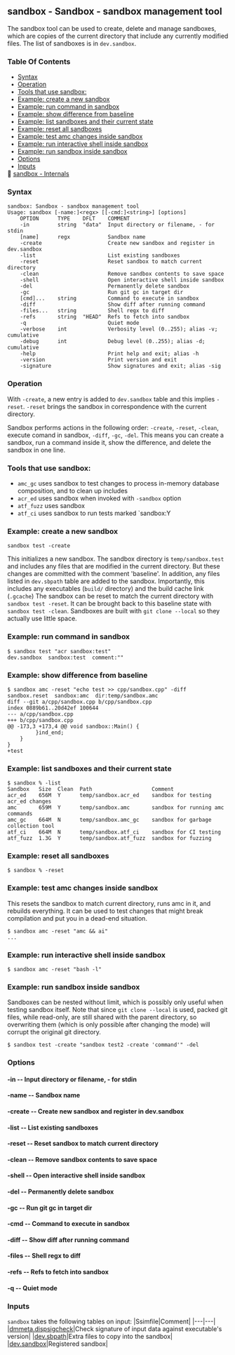## sandbox - Sandbox - sandbox management tool
<a href="#sandbox"></a>

The sandbox tool can be used to create, delete and manage sandboxes, which are copies of
the current directory that include any currently modified files.
The list of sandboxes is in `dev.sandbox`.

### Table Of Contents
<a href="#table-of-contents"></a>
<!-- dev.mdmark  mdmark:MDSECTION  state:BEG_AUTO  param:Toc -->
&nbsp;&nbsp;&bull;&nbsp;  [Syntax](#syntax)<br/>
&nbsp;&nbsp;&bull;&nbsp;  [Operation](#operation)<br/>
&nbsp;&nbsp;&bull;&nbsp;  [Tools that use sandbox:](#tools-that-use-sandbox)<br/>
&nbsp;&nbsp;&bull;&nbsp;  [Example: create a new sandbox](#example-create-a-new-sandbox)<br/>
&nbsp;&nbsp;&bull;&nbsp;  [Example: run command in sandbox](#example-run-command-in-sandbox)<br/>
&nbsp;&nbsp;&bull;&nbsp;  [Example: show difference from baseline](#example-show-difference-from-baseline)<br/>
&nbsp;&nbsp;&bull;&nbsp;  [Example: list sandboxes and their current state](#example-list-sandboxes-and-their-current-state)<br/>
&nbsp;&nbsp;&bull;&nbsp;  [Example: reset all sandboxes](#example-reset-all-sandboxes)<br/>
&nbsp;&nbsp;&bull;&nbsp;  [Example: test amc changes inside sandbox](#example-test-amc-changes-inside-sandbox)<br/>
&nbsp;&nbsp;&bull;&nbsp;  [Example: run interactive shell inside sandbox](#example-run-interactive-shell-inside-sandbox)<br/>
&nbsp;&nbsp;&bull;&nbsp;  [Example: run sandbox inside sandbox](#example-run-sandbox-inside-sandbox)<br/>
&nbsp;&nbsp;&bull;&nbsp;  [Options](#options)<br/>
&nbsp;&nbsp;&bull;&nbsp;  [Inputs](#inputs)<br/>
&#128196; [sandbox - Internals](/txt/exe/sandbox/internals.md)<br/>

<!-- dev.mdmark  mdmark:MDSECTION  state:END_AUTO  param:Toc -->

### Syntax
<a href="#syntax"></a>
<!-- dev.mdmark  mdmark:MDSECTION  state:BEG_AUTO  param:Syntax -->
```
sandbox: Sandbox - sandbox management tool
Usage: sandbox [-name:]<regx> [[-cmd:]<string>] [options]
    OPTION      TYPE    DFLT    COMMENT
    -in         string  "data"  Input directory or filename, - for stdin
    [name]      regx            Sandbox name
    -create                     Create new sandbox and register in dev.sandbox
    -list                       List existing sandboxes
    -reset                      Reset sandbox to match current directory
    -clean                      Remove sandbox contents to save space
    -shell                      Open interactive shell inside sandbox
    -del                        Permanently delete sandbox
    -gc                         Run git gc in target dir
    [cmd]...    string          Command to execute in sandbox
    -diff                       Show diff after running command
    -files...   string          Shell regx to diff
    -refs       string  "HEAD"  Refs to fetch into sandbox
    -q                          Quiet mode
    -verbose    int             Verbosity level (0..255); alias -v; cumulative
    -debug      int             Debug level (0..255); alias -d; cumulative
    -help                       Print help and exit; alias -h
    -version                    Print version and exit
    -signature                  Show signatures and exit; alias -sig

```

<!-- dev.mdmark  mdmark:MDSECTION  state:END_AUTO  param:Syntax -->

### Operation
<a href="#operation"></a>

With `-create`, a new entry is added to `dev.sandbox` table and this implies `-reset`.
`-reset` brings the sandbox in correspondence with the current directory.

Sandbox performs actions in the following order: `-create`, `-reset`, `-clean`,
execute comand in sandbox, `-diff`, `-gc`, `-del`. This means you can create a sandbox, run a command
inside it, show the difference, and delete the sandbox in one line.

### Tools that use sandbox:
<a href="#tools-that-use-sandbox"></a>

* `amc_gc` uses sandbox to test changes to process in-memory database composition, and to clean up
includes
* `acr_ed` uses sandbox when invoked with `-sandbox` option
* `atf_fuzz` uses sandbox
* `atf_ci` uses sandbox to run tests marked `sandbox:Y

### Example: create a new sandbox
<a href="#example-create-a-new-sandbox"></a>

```
sandbox test -create
```

This initializes a new sandbox. The sandbox directory is `temp/sandbox.test`
and includes any files that are modified in the current directory. But these changes
are committed with the comment 'baseline'. In addition, any files listed in `dev.sbpath` table
are added to the sandbox. Importantly, this includes any executables (`build/` directory)
and the build cache link (`.gcache`)
The sandbox can be reset to match the current directory with `sandbox test -reset`.
It can be brought back to this baseline state with `sandbox test -clean`.
Sandboxes are built with `git clone --local` so they actually use little space.

### Example: run command in sandbox
<a href="#example-run-command-in-sandbox"></a>

```
$ sandbox test "acr sandbox:test"
dev.sandbox  sandbox:test  comment:""
```

### Example: show difference from baseline
<a href="#example-show-difference-from-baseline"></a>

```
$ sandbox amc -reset "echo test >> cpp/sandbox.cpp" -diff
sandbox.reset  sandbox:amc  dir:temp/sandbox.amc
diff --git a/cpp/sandbox.cpp b/cpp/sandbox.cpp
index 0889b61..20d42ef 100644
--- a/cpp/sandbox.cpp
+++ b/cpp/sandbox.cpp
@@ -173,3 +173,4 @@ void sandbox::Main() {
         }ind_end;
    }
}
+test
```

### Example: list sandboxes and their current state
<a href="#example-list-sandboxes-and-their-current-state"></a>

```
$ sandbox % -list
Sandbox   Size  Clean  Path                   Comment
acr_ed    656M  Y      temp/sandbox.acr_ed    sandbox for testing acr_ed changes
amc       659M  Y      temp/sandbox.amc       sandbox for running amc commands
amc_gc    664M  N      temp/sandbox.amc_gc    sandbox for garbage collection tool
atf_ci    664M  N      temp/sandbox.atf_ci    sandbox for CI testing
atf_fuzz  1.3G  Y      temp/sandbox.atf_fuzz  sandbox for fuzzing
```

### Example: reset all sandboxes
<a href="#example-reset-all-sandboxes"></a>

```
$ sandbox % -reset
```

### Example: test amc changes inside sandbox
<a href="#example-test-amc-changes-inside-sandbox"></a>

This resets the sandbox to match current directory, runs amc in it, and rebuilds everything.
It can be used to test changes that might break compilation and put you in a dead-end situation.

```
$ sandbox amc -reset "amc && ai"
...
```

### Example: run interactive shell inside sandbox
<a href="#example-run-interactive-shell-inside-sandbox"></a>

```
$ sandbox amc -reset "bash -l"
```

### Example: run sandbox inside sandbox
<a href="#example-run-sandbox-inside-sandbox"></a>

Sandboxes can be nested without limit, which is possibly only useful when testing sandbox itself.
Note that since `git clone --local` is used, packed git files, while read-only, are still
shared with the parent directory, so overwriting them (which is only possible after changing
the mode) will corrupt the original git directory.

```
$ sandbox test -create "sandbox test2 -create 'command'" -del
```

### Options
<a href="#options"></a>

<!-- dev.mdmark  mdmark:MDSECTION  state:BEG_AUTO  param:Options -->
#### -in -- Input directory or filename, - for stdin
<a href="#-in"></a>

#### -name -- Sandbox name
<a href="#-name"></a>

#### -create -- Create new sandbox and register in dev.sandbox
<a href="#-create"></a>

#### -list -- List existing sandboxes
<a href="#-list"></a>

#### -reset -- Reset sandbox to match current directory
<a href="#-reset"></a>

#### -clean -- Remove sandbox contents to save space
<a href="#-clean"></a>

#### -shell -- Open interactive shell inside sandbox
<a href="#-shell"></a>

#### -del -- Permanently delete sandbox
<a href="#-del"></a>

#### -gc -- Run git gc in target dir
<a href="#-gc"></a>

#### -cmd -- Command to execute in sandbox
<a href="#-cmd"></a>

#### -diff -- Show diff after running command
<a href="#-diff"></a>

#### -files -- Shell regx to diff
<a href="#-files"></a>

#### -refs -- Refs to fetch into sandbox
<a href="#-refs"></a>

#### -q -- Quiet mode
<a href="#-q"></a>

<!-- dev.mdmark  mdmark:MDSECTION  state:END_AUTO  param:Options -->

### Inputs
<a href="#inputs"></a>
<!-- dev.mdmark  mdmark:MDSECTION  state:BEG_AUTO  param:Inputs -->
`sandbox` takes the following tables on input:
|Ssimfile|Comment|
|---|---|
|[dmmeta.dispsigcheck](/txt/ssimdb/dmmeta/dispsigcheck.md)|Check signature of input data against executable's version|
|[dev.sbpath](/txt/ssimdb/dev/sbpath.md)|Extra files to copy into the sandbox|
|[dev.sandbox](/txt/ssimdb/dev/sandbox.md)|Registered sandbox|

<!-- dev.mdmark  mdmark:MDSECTION  state:END_AUTO  param:Inputs -->

